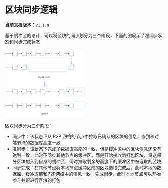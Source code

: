 # 区块同步逻辑

**当前文档版本：**`v1.1.0`

基于缓冲区的设计，可以将区块的同步划分为三个阶段，下面的图展示了准同步状态和同步完成状态

<img src="./assets/image-20230322210351508.png" alt="img" style="zoom:25%;" />

区块同步分为三个阶段：

* 同步中：该状态下从 P2P 网络的节点中拉取已确认的区块的信息，直到和对端节点的数据库高度一致
* 准同步：该状态下完成了数据库高度的一致，但是缓冲区中的区块信息还没有达到一致，此时不同步其他节点的缓冲区，而是开始接收新打包区块，将这部分区块加入到自身的缓冲区，同时拉取剩余的高度下的缓冲区中被选取的区块
* 同步完成：在其他节点将本地节点缓冲区前的区块选取完成后，此时本地的数据库、缓冲区都和P2P网络中的信息一致，完成同步，此时本地节点可以开始参与共识进行区块的打包
